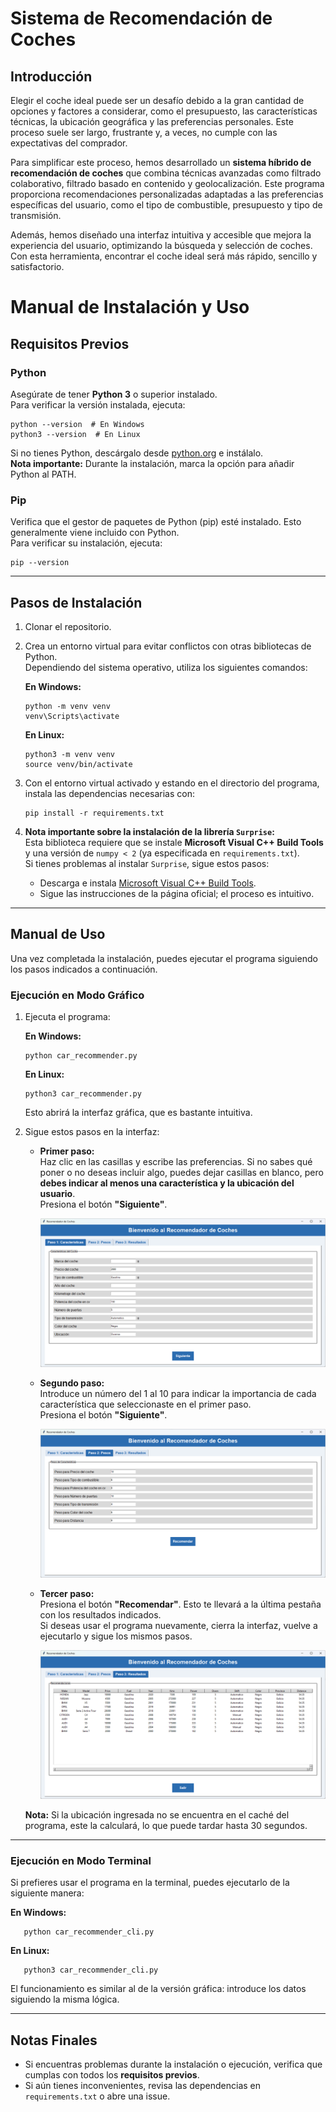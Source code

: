 # Sistema de Recomendación de Coches

## Introducción

Elegir el coche ideal puede ser un desafío debido a la gran cantidad de opciones y factores a considerar, como el presupuesto, las características técnicas, la ubicación geográfica y las preferencias personales. Este proceso suele ser largo, frustrante y, a veces, no cumple con las expectativas del comprador.

Para simplificar este proceso, hemos desarrollado un **sistema híbrido de recomendación de coches** que combina técnicas avanzadas como filtrado colaborativo, filtrado basado en contenido y geolocalización. Este programa proporciona recomendaciones personalizadas adaptadas a las preferencias específicas del usuario, como el tipo de combustible, presupuesto y tipo de transmisión. 

Además, hemos diseñado una interfaz intuitiva y accesible que mejora la experiencia del usuario, optimizando la búsqueda y selección de coches. Con esta herramienta, encontrar el coche ideal será más rápido, sencillo y satisfactorio.

# Manual de Instalación y Uso

## Requisitos Previos

### Python
Asegúrate de tener **Python 3** o superior instalado.  
Para verificar la versión instalada, ejecuta:

    python --version  # En Windows
    python3 --version  # En Linux

Si no tienes Python, descárgalo desde [python.org](https://www.python.org/) e instálalo.  
**Nota importante:** Durante la instalación, marca la opción para añadir Python al PATH.

### Pip
Verifica que el gestor de paquetes de Python (pip) esté instalado. Esto generalmente viene incluido con Python.  
Para verificar su instalación, ejecuta:

    pip --version

---

## Pasos de Instalación

1. Clonar el repositorio.

2. Crea un entorno virtual para evitar conflictos con otras bibliotecas de Python.  
   Dependiendo del sistema operativo, utiliza los siguientes comandos:

   **En Windows:**

       python -m venv venv
       venv\Scripts\activate

   **En Linux:**

       python3 -m venv venv
       source venv/bin/activate

3. Con el entorno virtual activado y estando en el directorio del programa, instala las dependencias necesarias con:

       pip install -r requirements.txt

4. **Nota importante sobre la instalación de la librería `Surprise`:**  
   Esta biblioteca requiere que se instale **Microsoft Visual C++ Build Tools** y una versión de `numpy < 2` (ya especificada en `requirements.txt`).  
   Si tienes problemas al instalar `Surprise`, sigue estos pasos:
   - Descarga e instala [Microsoft Visual C++ Build Tools](https://visualstudio.microsoft.com/visual-cpp-build-tools/).
   - Sigue las instrucciones de la página oficial; el proceso es intuitivo.

---

## Manual de Uso

Una vez completada la instalación, puedes ejecutar el programa siguiendo los pasos indicados a continuación.

### Ejecución en Modo Gráfico

1. Ejecuta el programa:

   **En Windows:**

       python car_recommender.py

   **En Linux:**

       python3 car_recommender.py

   Esto abrirá la interfaz gráfica, que es bastante intuitiva.

2. Sigue estos pasos en la interfaz:

   - **Primer paso:**  
     Haz clic en las casillas y escribe las preferencias. Si no sabes qué poner o no deseas incluir algo, puedes dejar casillas en blanco, pero **debes indicar al menos una característica y la ubicación del usuario**.  
     Presiona el botón **"Siguiente"**.

     ![Paso1](assets/Paso1.png)

   - **Segundo paso:**  
     Introduce un número del 1 al 10 para indicar la importancia de cada característica que seleccionaste en el primer paso.  
     Presiona el botón **"Siguiente"**.

     ![Paso1](assets/Paso2.png)

   - **Tercer paso:**  
     Presiona el botón **"Recomendar"**. Esto te llevará a la última pestaña con los resultados indicados.  
     Si deseas usar el programa nuevamente, cierra la interfaz, vuelve a ejecutarlo y sigue los mismos pasos.

     ![Paso1](assets/Paso3.png)

   **Nota:** Si la ubicación ingresada no se encuentra en el caché del programa, este la calculará, lo que puede tardar hasta 30 segundos.

---

### Ejecución en Modo Terminal

Si prefieres usar el programa en la terminal, puedes ejecutarlo de la siguiente manera:

   **En Windows:**

       python car_recommender_cli.py

   **En Linux:**

       python3 car_recommender_cli.py

El funcionamiento es similar al de la versión gráfica: introduce los datos siguiendo la misma lógica.

---

## Notas Finales

- Si encuentras problemas durante la instalación o ejecución, verifica que cumplas con todos los **requisitos previos**.
- Si aún tienes inconvenientes, revisa las dependencias en `requirements.txt` o abre una issue.
